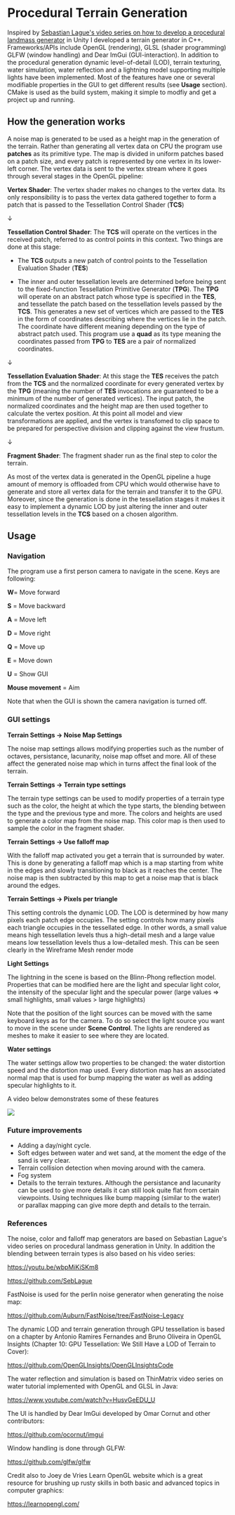 # Procedural Terrain Generation

Inspired by [Sebastian Lague's video series on how to develop a procedural landmass generator](https://youtu.be/wbpMiKiSKm8) in Unity I developed a terrain generator in C++. Frameworks/APIs include OpenGL (rendering), GLSL (shader programming) 
GLFW (window handling) and Dear ImGui (GUI-interaction). In addition to the procedural generation dynamic level-of-detail (LOD), terrain texturing, water simulation, water reflection 
and a lightning model supporting multiple lights have been implemented. Most of the features have one or several modifiable properties in the GUI to get different results (see **Usage** section). 
CMake is used as the build system, making it simple to modfiy and get a project up and running.

## How the generation works
A noise map is generated to be used as a height map in the generation of the terrain. Rather than generating all vertex data on CPU the program use **patches** as its primitive type. The map 
is divided in uniform patches based on a patch size, and every patch is represented by one vertex in its lower-left corner. The vertex data is sent to the vertex stream where it goes through several stages in the OpenGL pipeline:

**Vertex Shader**: The vertex shader makes no changes to the vertex data. Its only responsibility is to pass the vertex data gathered together to form a patch that is passed to the Tessellation Control Shader (**TCS**)

↓

**Tessellation Control Shader**: The **TCS** will operate on the vertices in the received patch, referred to as control points in this context. Two things are done at this stage:

- The **TCS** outputs a new patch of control points to the Tessellation Evaluation Shader (**TES**)

- The inner and outer tessellation levels are determined before being sent to the fixed-function Tessellation Primitive Generator (**TPG**). The **TPG** will operate on an abstract patch whose type is specified in the 
**TES**, and tessellate the patch based on the tessellation levels passed by the **TCS**. This generates a new set of vertices which are passed to the **TES** in the form of coordinates 
describing where the vertices lie in the patch. The coordinate have different meaning depending on the type of abstract patch used. This program use a **quad** as its type meaning the coordinates passed 
from **TPG** to **TES** are a pair of normalized coordinates. 

↓

**Tessellation Evaluation Shader**: At this stage the **TES** receives the patch from the **TCS** and the normalized coordinate for every generated vertex by the **TPG** (meaning the number of **TES** invocations are guaranteed to be a minimum of the number of generated vertices). The input patch, the normalized coordinates and the height map are then used together to calculate the vertex position. At this point all model and view transformations are applied, and the vertex is transfomed to clip space to be prepared for perspective division and clipping against the view frustum.

↓

**Fragment Shader**: The fragment shader run as the final step to color the terrain.

As most of the vertex data is generated in the OpenGL pipeline a huge amount of memory is offloaded from CPU which would otherwise have to generate and store all vertex data for the terrain and transfer it to the GPU.
Moreover, since the generation is done in the tessellation stages it makes it easy to implement a dynamic LOD by just altering the inner and outer tessellation levels in the **TCS** based on a chosen algorithm.

## Usage

### Navigation
The program use a first person camera to navigate in the scene. Keys are following:

**W**= Move forward

**S** = Move backward

**A** = Move left

**D** = Move right

**Q** = Move up

**E** = Move down

**U** = Show GUI

**Mouse movement** = Aim

Note that when the GUI is shown the camera navigation is turned off.

### GUI settings

**Terrain Settings -> Noise Map Settings**

The noise map settings allows modifying properties such as the number of octaves, persistance, lacunarity, noise map offset and more. All of these affect the generated noise map which in turns affect the final look of the terrain.

**Terrain Settings -> Terrain type settings**

The terrain type settings can be used to modify properties of a terrain type such as the color, the height at which the type starts, the blending between the type and the previous type and more. The colors and heights are used to generate a color map from the noise map. This color map is then used to sample the color in the fragment shader.

**Terrain Settings -> Use falloff map**

With the falloff map activated you get a terrain that is surrounded by water. This is done by generating a falloff map which is a map starting from white in the edges and slowly transitioning to black as it reaches the center. The noise map is then subtracted by this map to get a noise map that is black around the edges.

**Terrain Settings -> Pixels per triangle**

This setting controls the dynamic LOD. The LOD is determined by how many pixels each patch edge occupies. The setting controls how many pixels each triangle occupies in the tessellated edge. In other words, a small value means high tessellation levels thus a high-detail mesh and a large value means low tessellation levels thus a low-detailed mesh. This can be seen clearly in the Wireframe Mesh render mode

**Light Settings**

The lightning in the scene is based on the Blinn-Phong reflection model. Properties that can be modified here are the light and specular light color, the intensity of the specular light and the specular power (large values => small highlights, small values > large highlights)

Note that the position of the light sources can be moved with the same keyboard keys as for the camera. To do so select the  light source you want to move in the scene under **Scene Control**. The lights are rendered as meshes to make it easier to see where they are located.

**Water settings**

The water settings allow two properties to be changed: the water distortion speed and the distortion map used. Every distortion map has an associated normal map that is used for bump mapping the water as well as adding specular highlights to it.

A video below demonstrates some of these features

[![](http://img.youtube.com/vi/8Yf5n6LFYsU/0.jpg)](http://www.youtube.com/watch?v=8Yf5n6LFYsU "Procedural Terrain Generation")

### Future improvements

- Adding a day/night cycle.
- Soft edges between water and wet sand, at the moment the edge of the sand is very clear.
- Terrain collision detection when moving around with the camera.
- Fog system
- Details to the terrain textures. Although the persistance and lacunarity can be used to give more details it can still look quite flat from certain viewpoints. Using techniques like bump mapping (similar to the water) or parallax mapping can give more depth and details to the terrain.

### References

The noise, color and falloff map generators are based on Sebastian Lague's video series on procedural landmass generation in 
Unity. In addition the blending between terrain types is also based on his video series:

https://youtu.be/wbpMiKiSKm8

https://github.com/SebLague

FastNoise is used for the perlin noise generator when generating the noise map:

https://github.com/Auburn/FastNoise/tree/FastNoise-Legacy

The dynamic LOD and terrain generation through GPU tessellation is based on a chapter by Ant́onio Ramires Fernandes and Bruno Oliveira in OpenGL Insights (Chapter 10: GPU Tessellation: We Still Have a LOD of Terrain to Cover):

https://github.com/OpenGLInsights/OpenGLInsightsCode

The water reflection and simulation is based on ThinMatrix video series on water tutorial implemented with OpenGL and GLSL in Java:

https://www.youtube.com/watch?v=HusvGeEDU_U

The UI is handled by Dear ImGui developed by Omar Cornut and other contributors:

https://github.com/ocornut/imgui

Window handling is done through GLFW:

https://github.com/glfw/glfw

Credit also to Joey de Vries Learn OpenGL website which is a great resource for brushing up rusty skills in both basic and advanced topics in computer graphics:

https://learnopengl.com/
